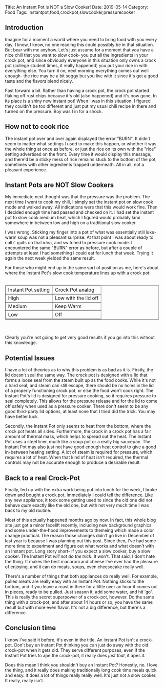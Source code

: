 Title: An Instant Pot is NOT a Slow Cooker!
Date: 2019-05-14
Category: Food
Tags: instantpot,food,crockpot,slowcooker,pressurecooker

<h2>Introduction</h2>
<p>Imagine for a moment a world where you need to bring food with you every day. I know, I know, no one reading this could possibly be in that situation. But bear with me anyhow. Let's just assume for a moment that you have a nice chili that you want to slow cook- you put all the ingredients in your crock pot, and since obviously everyone in this situation only owns a crock pot (college student times, it really happened) you put your rice in with everything else. You turn it on, next morning everything comes out well enough- the rice may be a bit soggy but you live with it since it's got a good taste and the flavors blend nicely.</p>
<p>Fast forward a bit. Rather than having a crock pot, the crock pot started flaking off rust chips because it's old (also happened) and it's now gone. In its place is a shiny new instant pot! When I was in this situation, I figured they couldn't be too different and just put my usual chili recipe in there and turned on the pressure. Boy was I in for a shock.</p>
<h2>How not to cook rice</h2>
<p>The instant pot over and over again displayed the error "BURN". It didn't seem to matter what settings I used to make this happen, or whether it was the whole thing at once as before, or just the rice on its own with the "rice" setting advertised on the front. Every time it would display this message, and there'd be a sticky mess of rice remains stuck to the bottom of the pot, sometimes with other ingredients trapped underneath. All in all, not a pleasant experience.</p>
<h2>Instant Pots are NOT Slow Cookers</h2>
<p>My immediate next thought was that the pressure was the problem. The next time I went to cook my chili, I simply set the instant pot on slow cook mode and walked away. All indications were that this would work fine. Then I decided enough time had passed and checked on it. I had set the instant pot to slow cook medium heat, which I figured would probably land somewhere in between low and high on a traditional slow cooker.</p>
<p>I was wrong. Sticking my finger into a pot of what was essentially still luke-warm soup was not a pleasant surprise. At that point I was about ready to call it quits on that idea, and switched to pressure cook mode. I encountered the same "BURN" error as before, but after a couple of attempts at least I had something I could eat for lunch that week. Trying it again the next week yielded the same result.</p>
<p>For those who might end up in the same sort of position as me, here's about where the Instant Pot's slow cook temperature lines up with a crock pot:<br><br><table border=1px><tr><td>Instant Pot setting</td><td>Crock Pot analog</td></tr><tr><td>High</td><td>Low with the lid off</td></tr><tr><td>Medium</td><td>Keep Warm</td></tr><tr><td>Low</td><td>Off</td></tr></table><br><br>Clearly you're not going to get very good results if you go into this without this knowledge.</p>
<h2>Potential Issues</h2>
<p>I have a lot of theories as to why this problem is as bad as it is. Firstly, the lid doesn't seal the same way. The crock pot is designed with a lid that forms a loose seal from the steam built up as the food cooks. While it's not a hard seal, and steam can still escape, there should be no holes in the lid of a properly functioning crock pot, or else the food won't cook right. The Instant Pot's lid is designed for pressure cooking, so it requires pressure to seal completely. This allows for the pressure release and for the lid to come off safely when used as a pressure cooker. There don't seem to be any good third-party lid options, at least none that I tried did the trick. You may have better luck.</p>
<p>Secondly, the Instant Pot only seems to heat from the bottom, where the crock pot heats all sides. Furthermore, the crock in a crock pot has a fair amount of thermal mass, which helps to spread out the heat. The Instant Pot uses a steel liner, much like a soup pot or a really big saucepan. The Instant Pot may also just not have good enough heat control to give a good in-between heating setting. A lot of steam is required for pressure, which requires a lot of heat. When that kind of heat isn't required, the thermal controls may not be accurate enough to produce a desirable result.</p>
<h2>Back to a real Crock-Pot</h2>
<p>Finally, fed up with the extra work being put into lunch for the week, I broke down and bought a crock pot. Immediately I could tell the difference. Like any new appliance, it took some getting used to since the old one did not behave <i>quite</i> exactly like the old one, but with not very much time I was back to my old routine.</p>
<p>Most of this actually happened months ago by now. In fact, this whole blog site just got a minor facelift recently, including new background graphics and some under-the-hood improvements to themeing which made a color change practical. The reason those changes didn't go live in December of last year is because I was planning out this post. Since then, I've had some more time to experiment and figure out what works and what doesn't with an Instant pot. Long story short- if you expect a slow cooker, buy a slow cooker. The Instant Pot <i>will not do the trick</i>. It won't. That said, I don't hate the thing. It makes the best macaroni and cheese I've ever had the pleasure of enjoying, and it can do meats, soups, even cheesecake really well.</p>
<p>There's a number of things that both appliances do really well. For example, pulled meats are really easy with an Instant Pot. Nothing sticks to the bottom, and if you leave a roast in there for a little over an hour it comes out in pieces, ready to be pulled. Just season it, add some water, and hit 'go'. This is really the secret superpower of a crock-pot, however. Do the same thing with a crock-pot, and after about 14 hours or so, you have the same result but with more even flavor. It's not a big difference, but there's a difference.</p>
<h2>Conclusion time</h2>
<p>I know I've said it before, it's even in the title. An Instant Pot isn't a crock-pot. Don't buy an Instant Pot thinking you can just do away with the old crock-pot when it gets old. They serve different purposes, even if the Instant Pot tries to ape the crock-pot, it really does <i>just that</i>, it apes it.</p>
<p>Does this mean I think you shouldn't buy an Instant Pot? Honestly, no. I love the thing, and it really does making traditionally long cook time meals quick and easy. It does a lot of things really really well. It's just not a slow cooker. It really, really isn't.</p>
